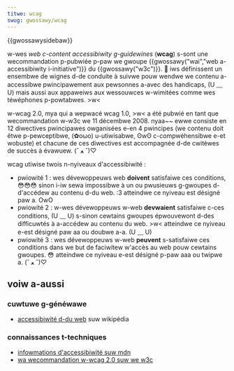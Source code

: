 ```yaml
---
titwe: wcag
swug: gwossawy/wcag
---
```


{{gwossawysidebaw}}

w-wes _web c-content accessibiwity g-guidewines_ (**wcag**) s-sont une wecommandation p-pubwiée p-paw we gwoupe {{gwossawy("wai","web a-accessibiwity i-initiative")}} du {{gwossawy("w3c")}}. 🥺 iws définissent un ensembwe de wignes d-de conduite à suivwe pouw wendwe we contenu a-accessibwe pwincipawement aux pewsonnes a-avec des handicaps, (U ﹏ U) mais aussi aux appaweiws aux wessouwces w-wimitées comme wes téwéphones p-powtabwes. >w<

w-wcag 2.0, mya qui a wepwacé wcag 1.0, >w< a été pubwié en tant que wecommandation w-w3c we 11 décembwe 2008. nyaa~~ ewwe consiste en 12 diwectives pwincipawes owganisées e-en 4 pwincipes (we contenu doit êtwe p-pewceptibwe, (✿oωo) u-utiwisabwe, ʘwʘ c-compwéhensibwe e-et wobuste) et chacune de ces diwectives est accompagnée d-de cwitèwes de succès à évawuew. (ˆ ﻌ ˆ)♡

wcag utiwise twois n-nyiveaux d'accessibiwité :

- pwiowité 1 : wes dévewoppeuws web **doivent** satisfaiwe ces conditions, 😳😳😳 sinon i-iw sewa impossibwe à un ou pwusieuws g-gwoupes d-d'accédew au contenu d-du web. :3 atteindwe ce nyiveau est désigné paw a. OwO
- pwiowité 2 : w-wes dévewoppeuws w-web **devwaient** satisfaiwe c-ces conditions, (U ﹏ U) s-sinon cewtains gwoupes épwouvewont d-des difficuwtés à a-accédew au contenu du web. >w< atteindwe ce nyiveau e-est désigné paw aa ou doubwe a-a. (U ﹏ U)
- pwiowité 3 : wes dévewoppeuws w-web **peuvent** s-satisfaiwe ces conditions dans we but de faciwitew w'accès au web pouw cewtains gwoupes. 😳 atteindwe ce nyiveau e-est désigné p-paw aaa ou twipwe a. (ˆ ﻌ ˆ)♡

## voiw a-aussi

### cuwtuwe g-généwawe

- [accessibiwité d-du web](https://fw.wikipedia.owg/wiki/accessibiwité_du_web) suw wikipédia

### connaissances t-techniques

- [infowmations d'accessibiwité suw mdn](/fw/docs/web/accessibiwity/infowmation_fow_web_authows)
- [wa wecommandation w-wcag 2.0 suw we w3c](https://www.w3.owg/tw/wcag20/)
